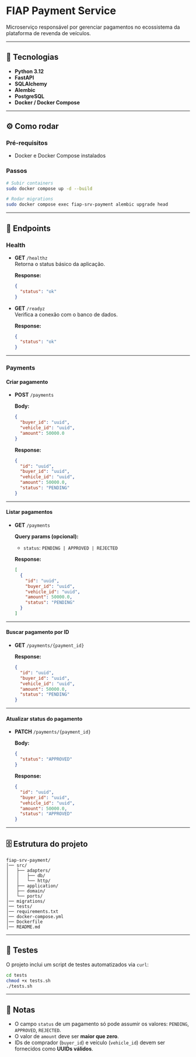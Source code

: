 # FIAP Payment Service 

Microserviço responsável por gerenciar pagamentos no ecossistema da plataforma de revenda de veículos.

---

## 🚀 Tecnologias

- **Python 3.12**
- **FastAPI**
- **SQLAlchemy**
- **Alembic**
- **PostgreSQL**
- **Docker / Docker Compose**

---

## ⚙️ Como rodar

### Pré-requisitos
- Docker e Docker Compose instalados

### Passos
```bash
# Subir containers
sudo docker compose up -d --build

# Rodar migrations
sudo docker compose exec fiap-srv-payment alembic upgrade head
```

---

## 📡 Endpoints

### Health

- **GET** `/healthz`  
  Retorna o status básico da aplicação.

  **Response:**
  ```json
  {
    "status": "ok"
  }
  ```

- **GET** `/readyz`  
  Verifica a conexão com o banco de dados.

  **Response:**
  ```json
  {
    "status": "ok"
  }
  ```

---

### Payments

#### Criar pagamento
- **POST** `/payments`

  **Body:**
  ```json
  {
    "buyer_id": "uuid",
    "vehicle_id": "uuid",
    "amount": 50000.0
  }
  ```

  **Response:**
  ```json
  {
    "id": "uuid",
    "buyer_id": "uuid",
    "vehicle_id": "uuid",
    "amount": 50000.0,
    "status": "PENDING"
  }
  ```

---

#### Listar pagamentos
- **GET** `/payments`

  **Query params (opcional):**
  - `status`: `PENDING | APPROVED | REJECTED`

  **Response:**
  ```json
  [
    {
      "id": "uuid",
      "buyer_id": "uuid",
      "vehicle_id": "uuid",
      "amount": 50000.0,
      "status": "PENDING"
    }
  ]
  ```

---

#### Buscar pagamento por ID
- **GET** `/payments/{payment_id}`

  **Response:**
  ```json
  {
    "id": "uuid",
    "buyer_id": "uuid",
    "vehicle_id": "uuid",
    "amount": 50000.0,
    "status": "PENDING"
  }
  ```

---

#### Atualizar status do pagamento
- **PATCH** `/payments/{payment_id}`

  **Body:**
  ```json
  {
    "status": "APPROVED"
  }
  ```

  **Response:**
  ```json
  {
    "id": "uuid",
    "buyer_id": "uuid",
    "vehicle_id": "uuid",
    "amount": 50000.0,
    "status": "APPROVED"
  }
  ```

---

## 🗄️ Estrutura do projeto

```
fiap-srv-payment/
│── src/
│   ├── adapters/
│   │   ├── db/
│   │   └── http/
│   ├── application/
│   ├── domain/
│   └── ports/
│── migrations/
│── tests/
│── requirements.txt
│── docker-compose.yml
│── Dockerfile
│── README.md
```

---

## 🧪 Testes

O projeto inclui um script de testes automatizados via `curl`:

```bash
cd tests
chmod +x tests.sh
./tests.sh
```

---

## 📌 Notas

- O campo `status` de um pagamento só pode assumir os valores: `PENDING`, `APPROVED`, `REJECTED`.
- O valor de `amount` deve ser **maior que zero**.
- IDs de comprador (`buyer_id`) e veículo (`vehicle_id`) devem ser fornecidos como **UUIDs válidos**.

